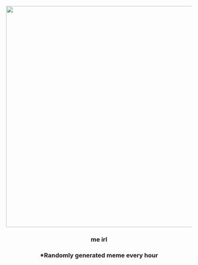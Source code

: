 <p align="center">
        <img src="https://i.redd.it/hqv8n980fbh91.jpg" width="600" height="600">
        </p>
        <h3 align="center">me irl</h3>
        <h3 align="center">*Randomly generated meme every hour</h3>
    